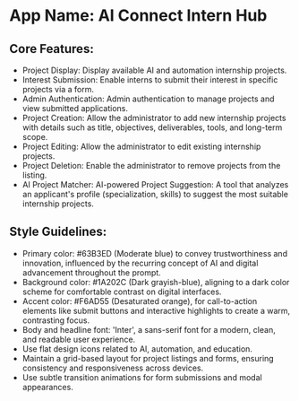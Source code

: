 # **App Name**: AI Connect Intern Hub

## Core Features:

- Project Display: Display available AI and automation internship projects.
- Interest Submission: Enable interns to submit their interest in specific projects via a form.
- Admin Authentication: Admin authentication to manage projects and view submitted applications.
- Project Creation: Allow the administrator to add new internship projects with details such as title, objectives, deliverables, tools, and long-term scope.
- Project Editing: Allow the administrator to edit existing internship projects.
- Project Deletion: Enable the administrator to remove projects from the listing.
- AI Project Matcher: AI-powered Project Suggestion: A tool that analyzes an applicant's profile (specialization, skills) to suggest the most suitable internship projects.

## Style Guidelines:

- Primary color: #63B3ED (Moderate blue) to convey trustworthiness and innovation, influenced by the recurring concept of AI and digital advancement throughout the prompt.
- Background color: #1A202C (Dark grayish-blue), aligning to a dark color scheme for comfortable contrast on digital interfaces.
- Accent color: #F6AD55 (Desaturated orange), for call-to-action elements like submit buttons and interactive highlights to create a warm, contrasting focus.
- Body and headline font: 'Inter', a sans-serif font for a modern, clean, and readable user experience. 
- Use flat design icons related to AI, automation, and education.
- Maintain a grid-based layout for project listings and forms, ensuring consistency and responsiveness across devices.
- Use subtle transition animations for form submissions and modal appearances.